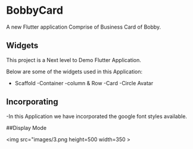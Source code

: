 # BobbyCard

A new Flutter application Comprise of Business Card of Bobby.

## Widgets

This project is a Next level to Demo Flutter Application.

Below are some of the widgets used in this Application:

- Scaffold
-Container
-column & Row
-Card
-Circle Avatar

## Incorporating

-In this Application we have incorporated the google font styles available.

##Display Mode

<img src="images/3.png height=500 width=350 >
